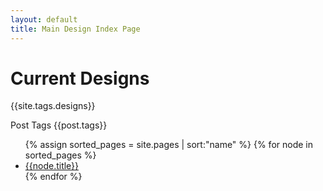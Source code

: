 ```yaml
---
layout: default
title: Main Design Index Page
---
```


# Current Designs


{{site.tags.designs}}

Post Tags
{{post.tags}}


<ul>
{% assign sorted_pages = site.pages | sort:"name" %}
{% for node in sorted_pages %}
  <li><a href="{{node.url}}">{{node.title}}</a></li>
{% endfor %}
</ul>
